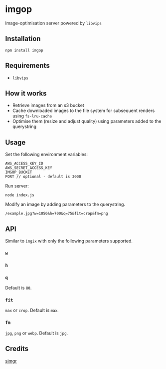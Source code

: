 # imgop

Image-optimisation server powered by `libvips`

## Installation

```
npm install imgop
```

## Requirements

- `libvips`

## How it works

- Retrieve images from an s3 bucket
- Cache downloaded images to the file system for subsequent renders using `fs-lru-cache`
- Optimise them (resize and adjust quality) using parameters added to the querystring

## Usage

  Set the following environment variables:

  ```
  AWS_ACCESS_KEY_ID
  AWS_SECRET_ACCESS_KEY
  IMGOP_BUCKET
  PORT // optional - default is 3000
  ```

  Run server:

  ```
  node index.js
  ```

  Modify an image by adding parameters to the querystring.

  ```
  /example.jpg?w=1050&h=700&q=75&fit=crop&fm=png
  ```

## API

Similar to `imgix` with only the following parameters supported.

### `w`

### `h`

### `q`

Default is `80`.

### `fit`

`max` or `crop`. Default is `max`.

### `fm`

`jpg`, `png` or `webp`. Default is `jpg`.

## Credits

[simgr](https://github.com/mgmtio/simgr)
